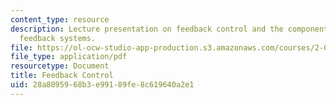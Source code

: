 ```yaml
---
content_type: resource
description: Lecture presentation on feedback control and the components of engineered
  feedback systems.
file: https://ol-ocw-studio-app-production.s3.amazonaws.com/courses/2-017j-design-of-electromechanical-robotic-systems-fall-2009/28a8095968b3e99189fe8c619640a2e1_MIT2_017JF09_feedback.pdf
file_type: application/pdf
resourcetype: Document
title: Feedback Control
uid: 28a80959-68b3-e991-89fe-8c619640a2e1
---
```

